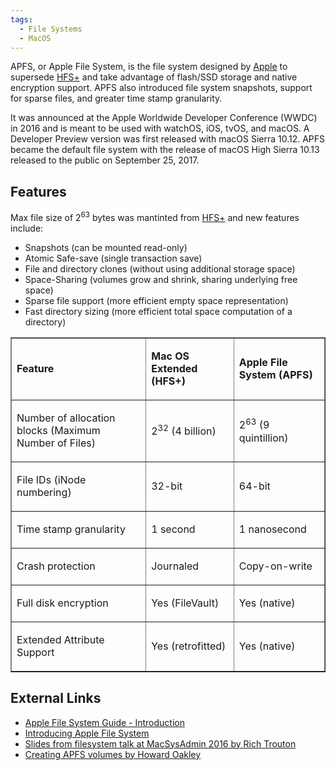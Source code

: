 ```yaml
---
tags:
  - File Systems
  - MacOS
---
```

APFS, or Apple File System, is the file system designed by [Apple](apple_inc.md)
to supersede [HFS+](hfs+.md) and take advantage of flash/SSD storage and native
encryption support. APFS also introduced file system snapshots, support for
sparse files, and greater time stamp granularity.

It was announced at the Apple Worldwide Developer Conference (WWDC) in
2016 and is meant to be used with watchOS, iOS, tvOS, and macOS. A
Developer Preview version was first released with macOS Sierra 10.12.
APFS became the default file system with the release of macOS High
Sierra 10.13 released to the public on September 25, 2017.

## Features

Max file size of 2<sup>63</sup> bytes was mantinted from
[HFS+](hfs+.md) and new features include:

- Snapshots (can be mounted read-only)
- Atomic Safe-save (single transaction save)
- File and directory clones (without using additional storage space)
- Space-Sharing (volumes grow and shrink, sharing underlying free space)
- Sparse file support (more efficient empty space representation)
- Fast directory sizing (more efficient total space computation of a
  directory)

<CENTER>
<TABLE Border=1 cellpadding=2 cellspacing=0 width=75%>
<TR>
<TD>

<B>Feature</B>

</TD>
<TD>

<B>Mac OS Extended (HFS+)</B>

</TD>
<TD>

<B>Apple File System (APFS)</B>

</TD>
</TR>
<TR>
<TD>

Number of allocation blocks (Maximum Number of Files)

</TD>
<TD>

2<sup>32</sup> (4 billion)

</TD>
<TD>

2<sup>63</sup> (9 quintillion)

</TD>
</TR>
<TR>
<TD>

File IDs (iNode numbering)

</TD>
<TD>

32-bit

</TD>
<TD>

64-bit

</TD>
</TR>
<TR>
<TD>

Time stamp granularity

</TD>
<TD>

1 second

</TD>
<TD>

1 nanosecond

</TD>
</TR>
<TR>
<TD>

Crash protection

</TD>
<TD>

Journaled

</TD>
<TD>

Copy-on-write

</TD>
</TR>
<TR>
<TD>

Full disk encryption

</TD>
<TD>

Yes (FileVault)

</TD>
<TD>

Yes (native)

</TD>
</TR>
<TR>
<TD>

Extended Attribute Support

</TD>
<TD>

Yes (retrofitted)

</TD>
<TD>

Yes (native)

</TD>
</TR>
</table>
</CENTER>

## External Links

* [Apple File System Guide - Introduction](https://developer.apple.com/library/archive/documentation/FileManagement/Conceptual/APFS_Guide/Introduction/Introduction.html)
* [Introducing Apple File System](http://devstreaming.apple.com/videos/wwdc/2016/701q0pnn0ietcautcrv/701/701_introducing_apple_file_system.pdf)
* [Slides from filesystem talk at MacSysAdmin 2016 by Rich Trouton](https://derflounder.wordpress.com/2016/10/05/slides-from-the-whats-new-in-file-system-session-at-macsysadmin-2016/)
* [Creating APFS volumes by Howard Oakley](https://eclecticlight.co/2017/04/08/how-to-make-your-own-apfs-volume/)

